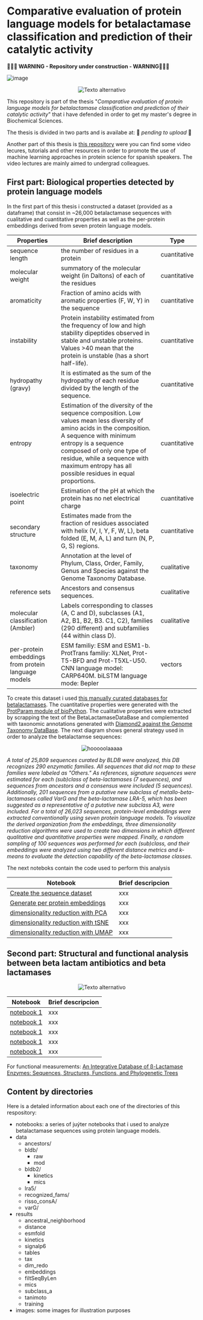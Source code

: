 # Comparative evaluation of protein language models for betalactamase classification and prediction of their catalytic activity

**🚨🚨🚨 WARNING - Repository under construction - WARNING🚨🚨🚨**

![image](https://github.com/miangoar/protein_language_models_for_betalactamases_analysis/blob/main/images/ibt.png)
<p align="center">
  <img src="https://github.com/miangoar/protein_language_models_for_betalactamases_analysis/blob/main/images/blas.png" alt="Texto alternativo">
</p>

This repository is part of the thesis "*Comparative evaluation of protein language models for betalactamase classification and prediction of their catalytic activity*" that i have defended in order to get my master's degree in Biochemical Sciences. 

The thesis is divided in two parts and is availabe at:  🚨 *pending to upload* 🚨

Another part of this thesis is [this repository](https://github.com/miangoar/ciencia-de-proteinas-basada-en-IA
) were you can find some video lecures, tutorials and other resources in order to promote the use of machine learning approaches in protein science for spanish speakers. The video lectures are mainly aimed to undergrad colleagues. 


## First part: Biological properties detected by protein language models   


In the first part of this thesis i constructed a dataset (provided as a dataframe) that consist in ~26,000 betalactamase sequences with cualitative and cuantitative properties as well as the per-protein embeddings derived from seven protein language models. 

| Properties | Brief description | Type |
|-----------|-----------|-----------|  
| sequence length | the number of residues in a protein | cuantitative|
| molecular weight | summatory of the molecular weight (in Daltons) of each of the residues | cuantitative| 
| aromaticity | Fraction of amino acids with aromatic properties (F, W, Y) in the sequence |cuantitative|
| instability | Protein instability estimated from the frequency of low and high stability dipeptides observed in stable and unstable proteins. Values >40 mean that the protein is unstable (has a short half-life). | cuantitative|
| hydropathy (gravy) | It is estimated as the sum of the hydropathy of each residue divided by the length of the sequence. | cuantitative|
| entropy | Estimation of the diversity of the sequence composition. Low values mean less diversity of amino acids in the composition. A sequence with minimum entropy is a sequence composed of only one type of residue, while a sequence with maximum entropy has all possible residues in equal proportions. | cuantitative|
| isoelectric point | Estimation of the pH at which the protein has no net electrical charge | cuantitative|
| secondary structure | Estimates made from the fraction of residues associated with helix (V, I, Y, F, W, L), beta folded (E, M, A, L) and turn (N, P, G, S) regions. | cuantitative|
| taxonomy | Annotation at the level of Phylum, Class, Order, Family, Genus and Species against the Genome Taxonomy Database. | cualitative|
| reference sets | Ancestors and consensus sequences. | cualitative|
| molecular classification (Ambler) | Labels corresponding to classes (A, C and D), subclasses (A1, A2, B1, B2, B3. C1, C2), families (290 different) and subfamilies (44 within class D). | cualitative|
|per-protein embeddings from protein language models|ESM familiy: ESM and ESM1-b. ProtTrans familiy: XLNet, Prot-T5-BFD and Prot-T5XL-U50. CNN language model: CARP640M. biLSTM language mode: Bepler| vectors|

To create this dataset i used [this manually curated databases for betalactamases](https://pubmed.ncbi.nlm.nih.gov/28719998/). The cuantitative properties were generated with the [ProtParam module of bioPython](https://biopython.org/docs/1.76/api/Bio.SeqUtils.ProtParam.html). The cualitative properties were extracted by scrapping the text of the BetaLactamaseDataBase and complemented with taxonomic annotations generated with [Diamond2 against the Genome Taxonomy DataBase](https://github.com/hbckleikamp/GTDB2DIAMOND). The next diagram shows general strategy used in order to analyze the betalactamse sequences:  


<p align="center">
  <img src="https://github.com/miangoar/protein_language_models_for_betalactamases_analysis/blob/main/images/pipe1.png" alt="hooooolaaaaa">
</p>

*A total of 25,809 sequences curated by BLDB were analyzed, this DB recognizes 290 enzymatic families. All sequences that did not map to these families were labeled as "Others." As references, signature sequences were estimated for each (sub)class of beta-lactamases (7 sequences), and sequences from ancestors and a consensus were included (5 sequences). Additionally, 201 sequences from a putative new subclass of metallo-beta-lactamases called VarG and the beta-lactamase LRA-5, which has been suggested as a representative of a putative new subclass A3, were included. For a total of 26,023 sequences, protein-level embeddings were extracted conventionally using seven protein language models. To visualize the derived organization from the embeddings, three dimensionality reduction algorithms were used to create two dimensions in which different qualitative and quantitative properties were mapped. Finally, a random sampling of 100 sequences was performed for each (sub)class, and their embeddings were analyzed using two different distance metrics and k-means to evaluate the detection capability of the beta-lactamase classes.*

The next noteboks contain the code used to perform this analysis

| Notebook | Brief descripcion | 
|-----------|-----------| 
| [Create the sequence dataset](https://github.com/miangoar/protein_language_models_for_betalactamases_analysis/blob/main/notebooks/01_Create_sequence_dataset.ipynb) | xxx |
| [Generate per protein embeddings](https://github.com/miangoar/protein_language_models_for_betalactamases_analysis/blob/main/notebooks/02_Generate_embeddings_from_protein_language_models.ipynb) | xxx |
| [dimensionality reduction with PCA](https://github.com/miangoar/protein_language_models_for_betalactamases_analysis/blob/main/notebooks/03_DimRedu_PCA.ipynb) | xxx |
| [dimensionality reduction with tSNE](https://github.com/miangoar/protein_language_models_for_betalactamases_analysis/blob/main/notebooks/04_DimRedu_tSNE.ipynb) | xxx |
| [dimensionality reduction with UMAP](https://github.com/miangoar/protein_language_models_for_betalactamases_analysis/blob/main/notebooks/05_DimRedu_UMAP_and_panels.ipynb) | xxx |

## Second part: Structural and functional analysis between beta lactam antibiotics and beta lactamases   

<p align="center">
  <img src="https://github.com/miangoar/protein_language_models_for_betalactamases_analysis/blob/main/images/pipe2.png" alt="Texto alternativo">
</p>

| Notebook | Brief descripcion | 
|-----------|-----------| 
| [notebook 1 ](https://github.com/miangoar/protein_language_models_for_betalactamases_analysis/blob/main/notebooks/01_Create_sequence_dataset.ipynb) | xxx |
| [notebook 1 ]() | xxx |
| [notebook 1 ]() | xxx |
| [notebook 1 ]() | xxx |
| [notebook 1 ]() | xxx |

 For functional measurements: [An Integrative Database of β-Lactamase Enzymes: Sequences, Structures, Functions, and Phylogenetic Trees](https://pubmed.ncbi.nlm.nih.gov/30783007/)


## Content by directories   

Here is a detaled information about each one of the directories of this respository:
* notebooks: a series of juýter notebooks that i used to analyze betalactamase sequences using protein language models.
* data
  - ancestors/
  - bldb/
    - raw
    - mod 
  - bldb2/
    - kinetics
    - mics 
  - lra5/
  - recognized_fams/
  - risso_consA/
  - varG/
* results
  - ancestral_neighborhood
  - distance
  - esmfold
  - kinetics
  - signalp6
  - tables
  - tax
  - dim_redo
  - embeddings
  - filtSeqByLen
  - mics
  - subclass_a
  - tanimoto
  - training
* images: some images for illustration purposes
